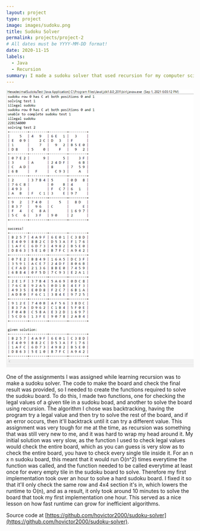 ```yaml
---
layout: project
type: project
image: images/sudoku.png
title: Sudoku Solver
permalink: projects/project-2
# All dates must be YYYY-MM-DD format!
date: 2020-11-15
labels:
  - Java
  - Recursion
summary: I made a sudoku solver that used recursion for my computer science class.
---
```


<div class="ui medium rounded images">
  <img class="ui image" src="../images/sudoku.png">
</div>

  One of the assignments I was assigned while learning recursion was to make a sudoku solver. The code to make the board and check the final result was provided, so I needed to create the functions required to solve the sudoku board. To do this, I made two functions, one for checking the legal values of a given tile in a sudoku boad, and another to solve the board using recursion. The algorithm I chose was backtracking, having the program try a legal value and then try to solve the rest of the board, and if an error occurs, then it'll backtrack until it can try a different value. 
  This assignment was very tough for me at the time, as recursion was something that was still very new to me, and it was hard to wrap my head around it. My initial solution was very slow, as the function I used to check legal values would check the entire board, which as you can guess is very slow as to check the entire board, you have to check every single tile inside it. For an n x n sudoku board, this meant that it would run O(n^2) times everytime the function was called, and the function needed to be called everytime at least once for every empty tile in the sudoku board to solve. Therefore my first implementation took over an hour to solve a hard sudoku board. I fixed it so that it'll only check the same row and 4x4 section it's in, which lowers the runtime to O(n), and as a result, it only took around 10 minutes to solve the board that took my first implementation one hour. This served as a nice lesson on how fast runtime can grow for inefficient algorithms.
  
Source code at [https://github.com/hovictor2000/sudoku-solver](https://github.com/hovictor2000/sudoku-solver).



